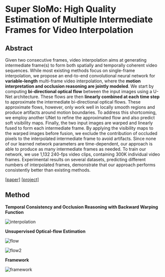 # Super SloMo: High Quality Estimation of Multiple Intermediate Frames for Video Interpolation



## Abstract

Given two consecutive frames, video interpolation aims at generating intermediate frame(s) to form both spatially and temporally coherent video sequences. While most existing methods focus on single-frame interpolation, we propose an end-to-end convolutional neural network for **variable-length** multi-frame video interpolation, where the **motion interpretation and occlusion reasoning are jointly modeled**. We start by computing **bi-directional optical flow** between the input images using a U-Net architecture. These flows are then **linearly combined at each time step** to approximate the intermediate bi-directional optical flows. These approximate flows, however, only work well in locally smooth regions and produce artifacts around motion boundaries. To address this shortcoming, we employ another UNet to refine the approximated flow and also predict soft visibility maps. Finally, the two input images are warped and linearly fused to form each intermediate frame. By applying the visibility maps to the warped images before fusion, we exclude the contribution of occluded pixels to the interpolated intermediate frame to avoid artifacts. Since none of our learned network parameters are time-dependent, our approach is able to produce as many intermediate frames as needed. To train our network, we use 1,132 240-fps video clips, containing 300K individual video frames. Experimental results on several datasets, predicting different numbers of interpolated frames, demonstrate that our approach performs consistently better than existing methods.

[[paper]](https://arxiv.org/pdf/1712.00080.pdf) [[project]](https://people.cs.umass.edu/~hzjiang/projects/superslomo/)



## Method

**Temporal Consistency and Occlusion Reasoning with Backward Warping Function** 

![interpolation](https://github.com/antony0621/Videos-Publications-Collection/blob/master/pics/SuperSloMo/interpolation.png)

**Unsupervised Optical-flow Estimation**

![flow](https://github.com/antony0621/Videos-Publications-Collection/blob/master/pics/SuperSloMo/flow.png)

![flow2](https://github.com/antony0621/Videos-Publications-Collection/blob/master/pics/SuperSloMo/flow2.png)





**Framework**

![framework](https://github.com/antony0621/Videos-Publications-Collection/blob/master/pics/SuperSloMo/framework.png)
